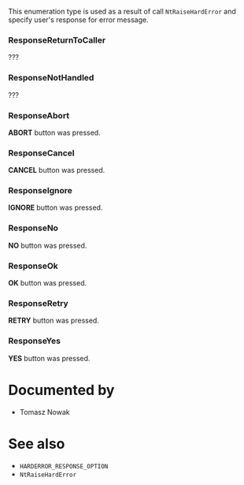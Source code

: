 This enumeration type is used as a result of call `NtRaiseHardError` and specify user's response for error message.

### ResponseReturnToCaller

???

### ResponseNotHandled

???

### ResponseAbort

**ABORT** button was pressed.

### ResponseCancel

**CANCEL** button was pressed.

### ResponseIgnore

**IGNORE** button was pressed.

### ResponseNo

**NO** button was pressed.

### ResponseOk

**OK** button was pressed.

### ResponseRetry

**RETRY** button was pressed.

### ResponseYes

**YES** button was pressed.

# Documented by

* Tomasz Nowak

# See also

* `HARDERROR_RESPONSE_OPTION`
* `NtRaiseHardError`
